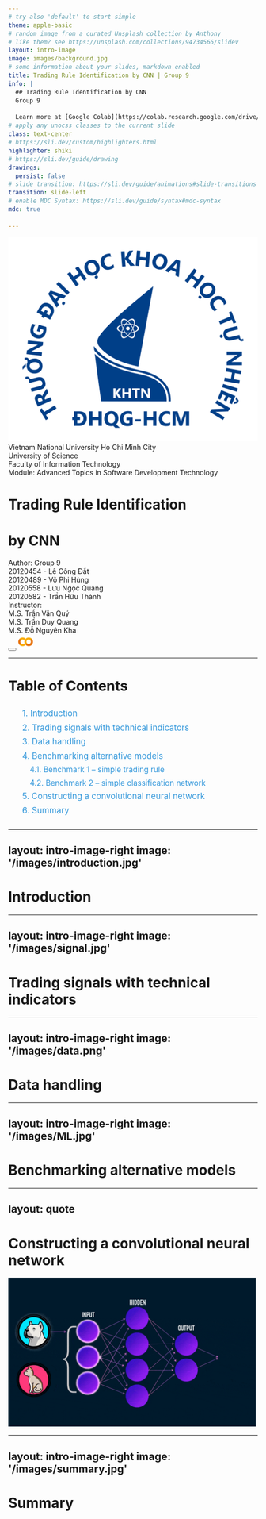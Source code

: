 ```yaml
---
# try also 'default' to start simple
theme: apple-basic
# random image from a curated Unsplash collection by Anthony
# like them? see https://unsplash.com/collections/94734566/slidev
layout: intro-image
image: images/background.jpg
# some information about your slides, markdown enabled
title: Trading Rule Identification by CNN | Group 9
info: |
  ## Trading Rule Identification by CNN
  Group 9

  Learn more at [Google Colab](https://colab.research.google.com/drive/1vZx9P75a1Gmj0B90-0o28vHid54T9Mtx?usp=sharing)
# apply any unocss classes to the current slide
class: text-center
# https://sli.dev/custom/highlighters.html
highlighter: shiki
# https://sli.dev/guide/drawing
drawings:
  persist: false
# slide transition: https://sli.dev/guide/animations#slide-transitions
transition: slide-left
# enable MDC Syntax: https://sli.dev/guide/syntax#mdc-syntax
mdc: true

---
```


<div class="flex items-center justify-center space-x-5 mb-10 text-black">
  <div>
    <img src="/images/hcmus.png" alt="HCMUS" class="h-20">
  </div>
  <div class="flex flex-col space-y-1 items-start">
    <div class="text-xs">Vietnam National University Ho Chi Minh City</div>
    <div class="text-xs">University of Science</div>
    <div class="text-xs">Faculty of Information Technology</div>
    <div class="text-xs">Module: Advanced Topics in Software Development Technology</div>
  </div>
</div>

<h1 class="text-black">Trading Rule Identification</h1>

<h1 class="text-black">by CNN</h1>

<div class="flex justify-between mx-10 text-black text-shadow-md">
  <div class="flex flex-col items-start">
    <div>Author: Group 9</div>
    <div>20120454 - Lê Công Đắt</div>
    <div>20120489 - Võ Phi Hùng</div>
    <div>20120558 - Lưu Ngọc Quang</div>
    <div>20120582 - Trần Hữu Thành</div>
  </div>
  <div class="flex flex-col items-start">
    <div>Instructor:</div>
    <div>M.S. Trần Văn Quý</div>
    <div>M.S. Trần Duy Quang</div>
    <div>M.S. Đỗ Nguyên Kha</div>
  </div>
</div>

<div class="abs-br m-6 flex gap-2">
  <button @click="$slidev.nav.openInEditor()" title="Open in Editor" class="text-xl slidev-icon-btn opacity-50 !border-none text-black">
    <carbon:edit />
  </button>
  <a href="https://colab.research.google.com/drive/1vZx9P75a1Gmj0B90-0o28vHid54T9Mtx?usp=sharing" target="_blank" alt="Google Colab" title="Open in Google Colab"
    class="text-xl slidev-icon-btn opacity-50 !border-none text-black">
    <img src="images/colab.png" width="30px"/>
  </a>
</div>

<!--
The last comment block of each slide will be treated as slide notes. It will be visible and editable in Presenter Mode along with the slide. [Read more in the docs](https://sli.dev/guide/syntax.html#notes)
-->

---

<style>
.toc {
  text-align: left;
  margin: 2em;
}

.toc-item {
  margin-bottom: 0.5em;
  font-size: 1.2em;
  color: #3498db;
  cursor: pointer;
  transition: all 0.3s ease;
}

.toc-item:hover {
  color: #1abc9c;
}

.toc-subitem {
  margin-left: 1em;
  font-size: 1.1em;
  color: #3498db;
  cursor: pointer;
  transition: all 0.3s ease;
  margin-bottom: 0.5em;
}

.toc-subitem:hover {
  color: #27ae60;
}
</style>

# Table of Contents

<div class="toc">
  <div class="toc-item" @click="$slidev.nav.go(1)">1. Introduction</div>
  <div class="toc-item" @click="$slidev.nav.go(2)">2. Trading signals with technical indicators</div>
  <div class="toc-item" @click="$slidev.nav.go(3)">3. Data handling</div>
  <div class="toc-item" @click="$slidev.nav.go(4)">4. Benchmarking alternative models</div>
  <div class="toc-subitem" @click="$slidev.nav.go(5)">4.1. Benchmark 1 – simple trading rule</div>
  <div class="toc-subitem" @click="$slidev.nav.go(6)">4.2. Benchmark 2 – simple classification network</div>
  <div class="toc-item" @click="$slidev.nav.go(7)">5. Constructing a convolutional neural network</div>
  <div class="toc-item" @click="$slidev.nav.go(8)">6. Summary</div>
</div>

---
layout: intro-image-right
image: '/images/introduction.jpg'
---

<!-- Phần Introduction -->

# Introduction

---
layout: intro-image-right
image: '/images/signal.jpg'
---

<!-- Phần Trading signals with technical indicators -->

# Trading signals with technical indicators

---
layout: intro-image-right
image: '/images/data.png'
---

<!-- Phần Data handling -->

# Data handling

---
layout: intro-image-right
image: '/images/ML.jpg'
---

<!-- Phần Benchmarking alternative models -->

# Benchmarking alternative models

---
layout: quote
---

<!-- Phần Constructing a convolutional neural network -->
  <div class="flex justify-between items-center">
    <h1>Constructing a convolutional neural network</h1>
    <img src="images/Ai-Neural-Network.gif" width="500px"></img>
  </div>

---
layout: intro-image-right
image: '/images/summary.jpg'
---

<!-- Phần Summary -->

# Summary